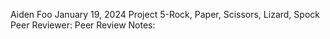 Aiden Foo
January 19, 2024
Project 5-Rock, Paper, Scissors, Lizard, Spock
Peer Reviewer:
Peer Review Notes:
